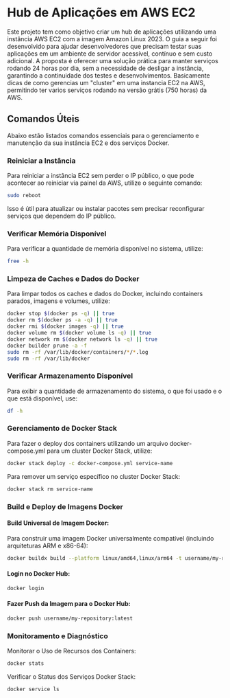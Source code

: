 # Hub de Aplicações em AWS EC2
Este projeto tem como objetivo criar um hub de aplicações utilizando uma instância AWS EC2 com a imagem Amazon Linux 2023. O guia a seguir foi desenvolvido para ajudar desenvolvedores que precisam testar suas aplicações em um ambiente de servidor acessível, contínuo e sem custo adicional. A proposta é oferecer uma solução prática para manter serviços rodando 24 horas por dia, sem a necessidade de desligar a instância, garantindo a continuidade dos testes e desenvolvimentos. Basicamente dicas de como gerencias um "cluster" em uma instancia EC2 na AWS, permitindo ter varios serviços rodando na versão grátis (750 horas) da AWS.

## Comandos Úteis
Abaixo estão listados comandos essenciais para o gerenciamento e manutenção da sua instância EC2 e dos serviços Docker.

### Reiniciar a Instância
Para reiniciar a instância EC2 sem perder o IP público, o que pode acontecer ao reiniciar via painel da AWS, utilize o seguinte comando:
```bash
sudo reboot
```
Isso é útil para atualizar ou instalar pacotes sem precisar reconfigurar serviços que dependem do IP público.


### Verificar Memória Disponível
Para verificar a quantidade de memória disponível no sistema, utilize:
```bash
free -h
```


### Limpeza de Caches e Dados do Docker
Para limpar todos os caches e dados do Docker, incluindo containers parados, imagens e volumes, utilize:
```bash
docker stop $(docker ps -q) || true
docker rm $(docker ps -a -q) || true
docker rmi $(docker images -q) || true
docker volume rm $(docker volume ls -q) || true
docker network rm $(docker network ls -q) || true
docker builder prune -a -f
sudo rm -rf /var/lib/docker/containers/*/*.log
sudo rm -rf /var/lib/docker
```


### Verificar Armazenamento Disponível
Para exibir a quantidade de armazenamento do sistema, o que foi usado e o que está disponível, use:
```bash
df -h
```


### Gerenciamento de Docker Stack
Para fazer o deploy dos containers utilizando um arquivo docker-compose.yml para um cluster Docker Stack, utilize:
```bash
docker stack deploy -c docker-compose.yml service-name
```

Para remover um serviço específico no cluster Docker Stack:
```bash
docker stack rm service-name
```


### Build e Deploy de Imagens Docker
#### Build Universal de Imagem Docker:
Para construir uma imagem Docker universalmente compatível (incluindo arquiteturas ARM e x86-64):
```bash
docker buildx build --platform linux/amd64,linux/arm64 -t username/my-repository:latest .
```

#### Login no Docker Hub:
```bash
docker login
```

#### Fazer Push da Imagem para o Docker Hub:
```bash
docker push username/my-repository:latest
```


### Monitoramento e Diagnóstico
Monitorar o Uso de Recursos dos Containers:
```bash
docker stats
```

Verificar o Status dos Serviços Docker Stack:
```bash
docker service ls
```
